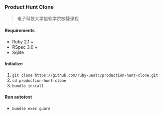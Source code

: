 ### Product Hunt Clone
> 电子科技大学信软学院敏捷课程

#### Requirements
* Ruby 2.1 +
* RSpec 3.0 +
* Sqlite

#### Initialize
1. `git clone https://github.com/ruby-uestc/production-hunt-clone.git`
1. `cd production-hunt-clone`
1. `bundle install`

#### Run autotest
* `bundle exec guard`

